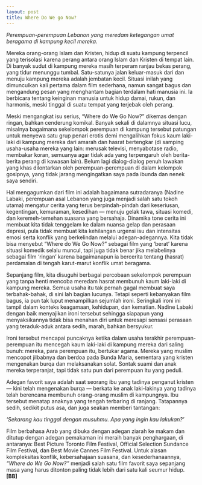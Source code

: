 ```yaml
---
layout: post
title: Where Do We go Now?
---
```


*Perempuan-perempuan Lebanon yang meredam ketegangan umat beragama di kampung kecil mereka.*

Mereka orang-orang Islam dan Kristen, hidup di suatu kampung terpencil yang terisolasi karena perang antara orang Islam dan Kristen di tempat lain. Di banyak sudut di kampung mereka masih terperam ranjau bekas perang, yang tidur menunggu tumbal. Satu-satunya jalan keluar-masuk dari dan menuju kampung mereka adalah jembatan kecil. Situasi inilah yang dimunculkan kali pertama dalam film sederhana, namun sangat bagus dan mengandung pesan yang menghantam bagian terdalam hati manusia ini. Ia berbicara tentang keinginan manusia untuk hidup damai, rukun, dan harmonis, meski tinggal di suatu tempat yang terjebak oleh perang.

Meski mengangkat isu serius, “Where do We Go Now?” dikemas dengan ringan, bahkan cenderung komikal. Banyak sekali di dalamnya situasi lucu, misalnya bagaimana sekelompok perempuan di kampung tersebut patungan untuk menyewa satu grup penari erotis demi mengalihkan fokus kaum laki-laki di kampung mereka dari amarah dan hasrat bertengkar (di samping usaha-usaha mereka yang lain: merusak televisi, menyabotase radio, membakar koran, semuanya agar tidak ada yang terpengaruh oleh berita-berita perang di kawasan lain). Belum lagi dialog-dialog penuh lawakan yang khas dilontarkan oleh perempuan-perempuan di dalam kelompok gosipnya, yang tidak jarang mengingatkan saya pada ibunda dan nenek saya sendiri.

Hal mengagumkan dari film ini adalah bagaimana sutradaranya (Nadine Labaki, perempuan asal Lebanon yang juga menjadi salah satu tokoh utama) mengatur cerita yang terus berpindah-pindah dari keseriusan, kegentingan, kemuraman, kesedihan — menuju gelak tawa, situasi komedi, dan keremeh-temehan suasana yang bersahaja. Dinamika tone cerita ini membuat kita tidak tenggelam ke dalam nuansa gelap dan perasaan depresi, pula tidak membuat kita kehilangan urgensi isu dan intensitas emosi serta konflik yang berkelindan melalui adegan-adegannya. Kita tidak bisa menyebut “Where do We Go Now?” sebagai film yang ‘berat’ karena situasi komedik selalu muncul, tapi juga tidak benar jika melabelinya sebagai film ‘ringan’ karena bagaimanapun ia bercerita tentang (hasrat) perdamaian di tengah karut-marut konflik umat beragama.

Sepanjang film, kita disuguhi berbagai percobaan sekelompok perempuan yang tanpa henti mencoba meredam hasrat membunuh kaum laki-laki di kampung mereka. Semua usaha itu tak pernah gagal membuat saya terbahak-bahak, di sini lah bagian lucunya. Tetapi seperti kebanyakan film bagus, ia pun tak luput menampilkan sejumlah ironi. Seringkali ironi ini tampil dalam konteks keagamaan, kehidupan, dan kematian. Nadine Labaki dengan baik menyajikan ironi tersebut sehingga siapapun yang menyaksikannya tidak bisa menahan diri untuk meresapi sensasi perasaan yang teraduk-aduk antara sedih, marah, bahkan bersyukur.

Ironi tersebut mencapai puncaknya ketika dalam usaha terakhir perempuan-perempuan itu mencegah kaum laki-laki di kampung mereka dari saling bunuh: mereka, para perempuan itu, bertukar agama. Mereka yang muslim mencopot jilbabnya dan berdoa pada Bunda Maria, sementara yang kristen mengenakan burqa dan melaksanakan solat. Sontak suami dan anak mereka terperanjat, tapi tidak satu pun dari perempuan itu yang peduli.

Adegan favorit saya adalah saat seorang ibu yang tadinya penganut kristen— kini telah mengenakan burqa — berkata ke anak laki-lakinya yang tadinya telah berencana membunuh orang-orang muslim di kampungnya. Ibu tersebut menatap anaknya yang tengah terbaring di ranjang. Tatapannya sedih, sedikit putus asa, dan juga seakan memberi tantangan:

*‘Sekarang kau tinggal dengan musuhmu. Apa yang ingin kau lakukan?’*

Film berbahasa Arab yang dibuka dengan adegan ziarah ke makam dan ditutup dengan adegan pemakaman ini meraih banyak penghargaan, di antaranya: Best Picture Toronto Film Festival, Official Selection Sundance Film Festival, dan Best Movie Cannes Film Festival. Untuk alasan kompleksitas konflik, kebersahajaan suasana, dan kesederhanaannya, *“Where do We Go Now?”* menjadi salah satu film favorit saya sepanjang masa yang harus ditonton paling tidak lebih dari satu kali seumur hidup. **[BB]**

